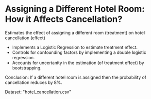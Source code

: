 # Assigning a Different Hotel Room: How it Affects Cancellation?
Estimates the effect of assigning a different room (treatment) on hotel cancellation (effect)

* Implements a Logistic Regression to estimate treatment effect.
* Controls for confounding factors by implementing a double logistic regression.
* Accounts for uncertanity in the estimation (of treatment effect) by bootstrapping.

Conclusion: If a different hotel room is assigned then the probability of cancellation reduces by 8%.

Dataset: "hotel_cancellation.csv"




